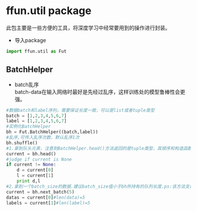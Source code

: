 # ffun.util package  
此包主要是一些方便的工具，将深度学习中经常要用到的操作进行封装。
- 导入package  
```python
import ffun.util as Fut
```  
## BatchHelper
- batch乱序  
batch-data在输入网络时最好是先经过乱序，这样训练处的模型鲁棒性会更强。
```python  
#数据batch和label序列，需要保证长度一致，可以是list或者tuple类型
batch = [1,2,3,4,5,6,7]
label = [1,2,3,4,5,6,7]
#实例化BatchHelper
bh = Fut.BatchHelper((batch,label))
#乱序,可传入乱序次数，默认乱序1次
bh.shuffle()
#1.拿到队头元素，注意到BatchHelper.head()方法返回的是tuple类型，其顺序和构造函数的入参一致
current = bh.head()
#judge if current is None
if current != None:
    d = current[0]
    l = current[1]
    print d,l
#2.拿到一个batch_size的数据.建议batch_size值小于bh所持有的队列长度.ps:该方法支持循环得到batch
current = bh.next_batch(5)
datas = current[0]#len(data)=5
labels = current[1]#len(label)=5
```
